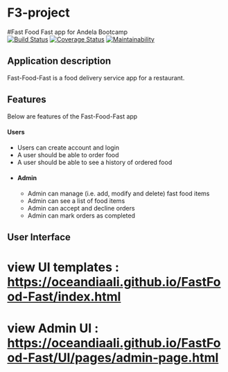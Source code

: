 # F3-project
#Fast Food Fast app for Andela Bootcamp  
[![Build Status](https://travis-ci.com/OceanDiaali/FastFood-Fast.svg?branch=master)](https://travis-ci.com/OceanDiaali/FastFood-Fast) [![Coverage Status](https://coveralls.io/repos/github/OceanDiaali/FastFood-Fast/badge.svg?branch=master)](https://coveralls.io/github/OceanDiaali/FastFood-Fast?branch=master) [![Maintainability](https://api.codeclimate.com/v1/badges/4aa594ea8680e57fe87d/maintainability)](https://codeclimate.com/github/OceanDiaali/FastFood-Fast/maintainability)  

## Application description
 Fast-Food-Fast​ is a food delivery service app for a restaurant.
## Features
Below are features of the Fast-Food-Fast app
####  Users
* Users can create account and login
* A user should be able to order food
* A user should be able to see a history of ordered food
* #### Admin
  * Admin can manage (i.e. add, modify and delete) fast food items
  * Admin can see a list of food items
  * Admin can accept and decline orders
  * Admin can mark orders as completed

## User Interface
 # view UI templates : https://oceandiaali.github.io/FastFood-Fast/index.html
 # view Admin UI : https://oceandiaali.github.io/FastFood-Fast/UI/pages/admin-page.html
